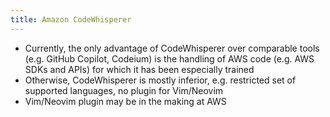 ```yaml
---
title: Amazon CodeWhisperer
---
```


- Currently, the only advantage of CodeWhisperer over comparable tools (e.g. GitHub Copilot, Codeium) is the handling of AWS code (e.g. AWS SDKs and APIs) for which it has been especially trained
- Otherwise, CodeWhisperer is mostly inferior, e.g. restricted set of supported languages, no plugin for Vim/Neovim
- Vim/Neovim plugin may be in the making at AWS